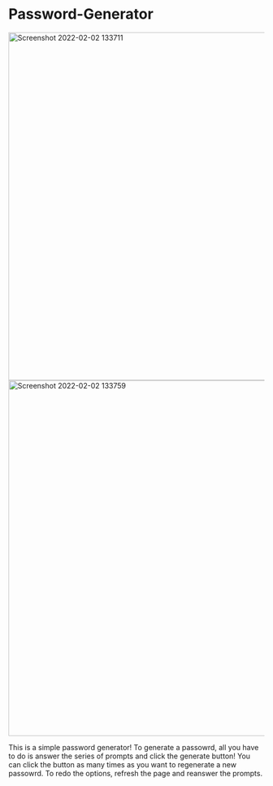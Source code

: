 # Password-Generator
<img width="685" alt="Screenshot 2022-02-02 133711" src="https://user-images.githubusercontent.com/91708768/152225275-d8a83238-6b7b-48d8-b102-8a2a7f5c154f.png">
<img width="700" alt="Screenshot 2022-02-02 133759" src="https://user-images.githubusercontent.com/91708768/152225315-f312fa4b-7cd9-49ca-ac86-416c04a88f29.png">

This is a simple password generator! 
To generate a passowrd, all you have to do is answer the series of prompts and click the generate button!
You can click the button as many times as you want to regenerate a new passowrd. 
To redo the options, refresh the page and reanswer the prompts. 
